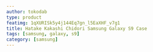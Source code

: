 ```yaml
---
author: tokodab
type: product
featimg: 1qXURISk5y4j144Eq7gn_l5EaXHF_v7g1
title: Hatake Kakashi Chidori Samsung Galaxy S9 Case
tags: [samsung, galaxy, s9]
category: [samsung]
---
```

